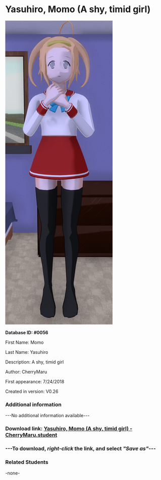 # Yasuhiro, Momo (A shy, timid girl)

<img src="../../Files/Images/Yasuhiro, Momo (A shy, timid girl).png" title="Yasuhiro, Momo (A shy, timid girl) - CherryMaru">

**Database ID: #0056**

First Name: Momo

Last Name: Yasuhiro

Description: A shy, timid girl

Author: CherryMaru

First appearance: 7/24/2018

Created in version: V0.26

### Additional information

---No additional information available---

### Download link: <a href="https://raw.githubusercontent.com/Arbiter1223/Daigaku-Gurashi-Custom-Students/master/Files/Student%20Files/Yasuhiro%2C%20Momo%20(A%20shy%2C%20timid%20girl)%20-%20CherryMaru.student">Yasuhiro, Momo (A shy, timid girl) - CherryMaru.student</a>

### ---**To download, _right-click_ the link, and select _"Save as"_**---

### Related Students

-none-
